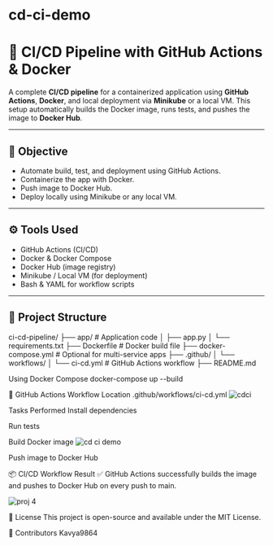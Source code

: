 # cd-ci-demo
# 🚀 CI/CD Pipeline with GitHub Actions & Docker

A complete **CI/CD pipeline** for a containerized application using **GitHub Actions**, **Docker**, and local deployment via **Minikube** or a local VM. This setup automatically builds the Docker image, runs tests, and pushes the image to **Docker Hub**.

---

## 🎯 Objective

- Automate build, test, and deployment using GitHub Actions.
- Containerize the app with Docker.
- Push image to Docker Hub.
- Deploy locally using Minikube or any local VM.

---

## ⚙️ Tools Used

- GitHub Actions (CI/CD)
- Docker & Docker Compose
- Docker Hub (image registry)
- Minikube / Local VM (for deployment)
- Bash & YAML for workflow scripts

---

## 🧱 Project Structure
ci-cd-pipeline/
├── app/ # Application code
│ ├── app.py
│ └── requirements.txt
├── Dockerfile # Docker build file
├── docker-compose.yml # Optional for multi-service apps
├── .github/
│ └── workflows/
│ └── ci-cd.yml # GitHub Actions workflow
├── README.md

Using Docker Compose
docker-compose up --build

🤖 GitHub Actions Workflow
Location
.github/workflows/ci-cd.yml
![cdci](https://github.com/user-attachments/assets/f9a2773a-1259-4c40-a787-4e287b158a92)

Tasks Performed
Install dependencies

Run tests

Build Docker image
![cd ci demo](https://github.com/user-attachments/assets/d943e83c-200e-48f5-a5f8-bd11daa4812b)

Push image to Docker Hub

📦 CI/CD Workflow Result
✅ GitHub Actions successfully builds the image and pushes to Docker Hub on every push to main.


![proj 4](https://github.com/user-attachments/assets/ecbd710c-027f-4789-8437-a71568790e54)

📜 License
This project is open-source and available under the MIT License.

🙌 Contributors
Kavya9864



